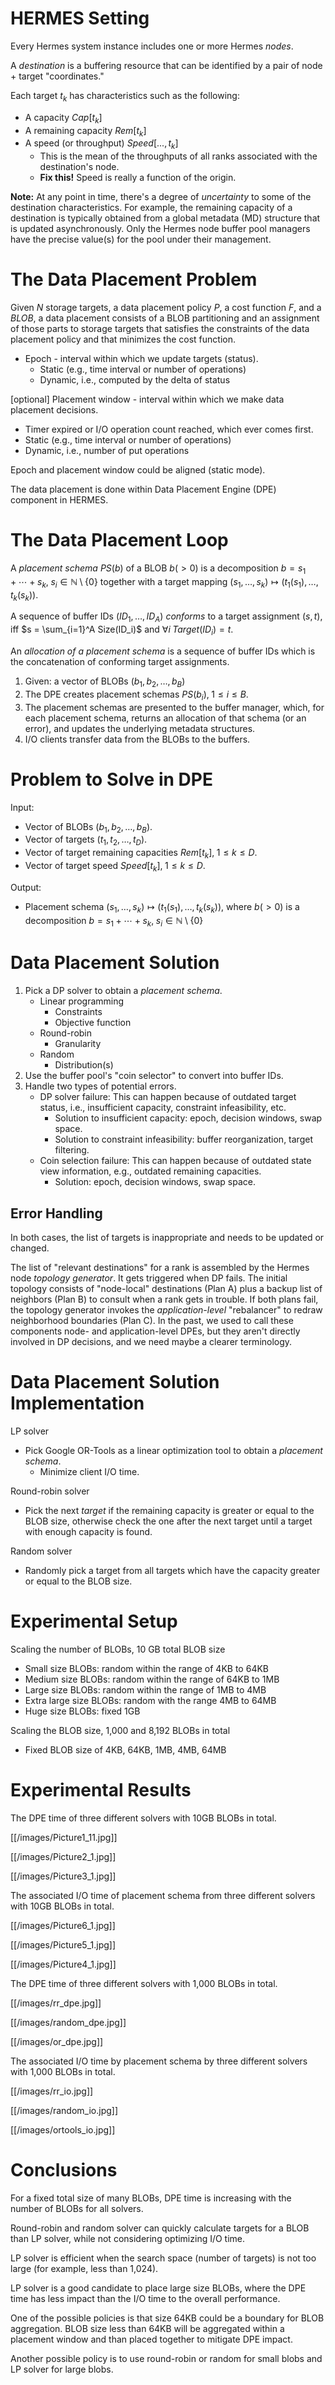 # HERMES Setting

Every Hermes system instance includes one or more Hermes *nodes*.

A *destination* is a buffering resource that can be identified by a pair
of node + target "coordinates."

Each target $`t_k`$ has characteristics such as the following:

  - A capacity $`Cap[t_k]`$
  - A remaining capacity $`Rem[t_k]`$
  - A speed (or throughput) $`Speed[...,t_k]`$
      - This is the mean of the throughputs of all ranks associated with
        the destination's node.
      - **Fix this\!** Speed is really a function of the origin.

**Note:** At any point in time, there's a degree of *uncertainty* to
some of the destination characteristics. For example, the remaining
capacity of a destination is typically obtained from a global metadata (MD)
structure that is updated asynchronously. Only the Hermes node buffer
pool managers have the precise value(s) for the pool under their
management.

# The Data Placement Problem

Given *N* storage targets, a data placement policy *P*, a cost function *F*, and a *BLOB*, 
a data placement consists of a BLOB partitioning and an assignment of those parts to storage targets 
that satisfies the constraints of the data placement policy and that minimizes the cost function.

  - Epoch - interval within which we update targets (status).
      - Static (e.g., time interval or number of operations)
      - Dynamic, i.e., computed by the delta of status

\[optional\] Placement window - interval within which we make data
placement decisions.

  - Timer expired or I/O operation count reached, which ever comes
    first.
  - Static (e.g., time interval or number of operations)
  - Dynamic, i.e., number of put operations

Epoch and placement window could be aligned (static mode).

The data placement is done within Data Placement Engine (DPE) component
in HERMES.

# The Data Placement Loop

A *placement schema* $`PS(b)`$ of a BLOB $`b (>0)`$ is a decomposition
$`b = s_1+\cdots+s_k,\; s_i\in\mathbb{N}\setminus\{0\}`$ together with a
target mapping $`(s_1,\ldots,s_k)\mapsto(t_1(s_1),\ldots,t_k(s_k))`$.

A sequence of buffer IDs $`(ID_1,\ldots,ID_A)`$ *conforms* to a target
assignment $`(s, t)`$, iff $`s = \sum_{i=1}^A Size(ID_i)`$ and
$`\forall i\;Target(ID_i) = t`$.

An *allocation of a placement schema* is a sequence of buffer IDs which
is the concatenation of conforming target assignments.

1.  Given: a vector of BLOBs $`(b_1, b_2,\ldots, b_B)`$
2.  The DPE creates placement schemas $`PS(b_i),\;1\leq i\leq B`$.
3.  The placement schemas are presented to the buffer manager, which,
    for each placement schema, returns an allocation of that schema (or
    an error), and updates the underlying metadata structures.
4.  I/O clients transfer data from the BLOBs to the buffers.

# Problem to Solve in DPE

Input:

  - Vector of BLOBs $`(b_1, b_2,\ldots, b_B)`$.
  - Vector of targets $`(t_1, t_2,\ldots, t_D)`$.
  - Vector of target remaining capacities $`Rem[t_k], \;1\leq k\leq D`$.
  - Vector of target speed $`Speed[t_k], \;1\leq k\leq D`$.

Output:

  - Placement schema
    $`(s_1,\ldots,s_k)\mapsto(t_1(s_1),\ldots,t_k(s_k))`$, where
    $`b (>0)`$ is a decomposition
    $`b = s_1+\cdots+s_k,\; s_i\in\mathbb{N}\setminus\{0\}`$

# Data Placement Solution

1.  Pick a DP solver to obtain a *placement schema*.
      - Linear programming
          - Constraints
          - Objective function
      - Round-robin
          - Granularity
      - Random
          - Distribution(s)
2.  Use the buffer pool's "coin selector" to convert into buffer IDs.
3.  Handle two types of potential errors.
      - DP solver failure: This can happen because of outdated target
        status, i.e., insufficient capacity, constraint infeasibility,
        etc.
          - Solution to insufficient capacity: epoch, decision windows,
            swap space.
          - Solution to constraint infeasibility: buffer reorganization,
            target filtering.
      - Coin selection failure: This can happen because of outdated
        state view information, e.g., outdated remaining capacities.
          - Solution: epoch, decision windows, swap space.

## Error Handling

In both cases, the list of targets is inappropriate and needs to be
updated or changed.

The list of "relevant destinations" for a rank is assembled by the
Hermes node *topology generator*. It gets triggered when DP fails. The
initial topology consists of "node-local" destinations (Plan A) plus a
backup list of neighbors (Plan B) to consult when a rank gets in
trouble. If both plans fail, the topology generator invokes the
*application-level* "rebalancer" to redraw neighborhood boundaries
(Plan C). In the past, we used to call these components node- and
application-level DPEs, but they aren't directly involved in DP
decisions, and we need maybe a clearer terminology.

# Data Placement Solution Implementation

LP solver

  - Pick Google OR-Tools as a linear optimization tool to obtain
    a *placement schema*.
      - Minimize client I/O time.

Round-robin solver

  - Pick the next *target* if the remaining capacity is greater or equal
    to the BLOB size, otherwise check the one after the next target
    until a target with enough capacity is found.

Random solver

  - Randomly pick a target from all targets which have the capacity
    greater or equal to the BLOB size.

# Experimental Setup

Scaling the number of BLOBs, 10 GB total BLOB size

  - Small size BLOBs: random within the range of 4KB to 64KB
  - Medium size BLOBs: random within the range of 64KB to 1MB
  - Large size BLOBs: random within the range of 1MB to 4MB
  - Extra large size BLOBs: random with the range 4MB to 64MB
  - Huge size BLOBs: fixed 1GB

Scaling the BLOB size, 1,000 and 8,192 BLOBs in total

  - Fixed BLOB size of 4KB, 64KB, 1MB, 4MB, 64MB

# Experimental Results

The DPE time of three different solvers with 10GB BLOBs in total.

[[/images/Picture1_11.jpg]]

[[/images/Picture2_1.jpg]]

[[/images/Picture3_1.jpg]]

The associated I/O time of placement schema from three different solvers
with 10GB BLOBs in total.

[[/images/Picture6_1.jpg]]

[[/images/Picture5_1.jpg]]

[[/images/Picture4_1.jpg]]

The DPE time of three different solvers with 1,000 BLOBs in total.

[[/images/rr_dpe.jpg]]

[[/images/random_dpe.jpg]]

[[/images/or_dpe.jpg]]

The associated I/O time by placement schema by three different solvers
with 1,000 BLOBs in total.

[[/images/rr_io.jpg]]

[[/images/random_io.jpg]]

[[/images/ortools_io.jpg]]

# Conclusions

For a fixed total size of many BLOBs, DPE time is increasing with the
number of BLOBs for all solvers.

Round-robin and random solver can quickly calculate targets for a BLOB
than LP solver, while not considering optimizing I/O time.

LP solver is efficient when the search space (number of targets) is not
too large (for example, less than 1,024).

LP solver is a good candidate to place large size BLOBs, where the DPE
time has less impact than the I/O time to the overall performance.

One of the possible policies is that size 64KB could be a boundary for
BLOB aggregation. BLOB size less than 64KB will be aggregated within a
placement window and than placed together to mitigate DPE impact.

Another possible policy is to use round-robin or random for small blobs
and LP solver for large blobs.
